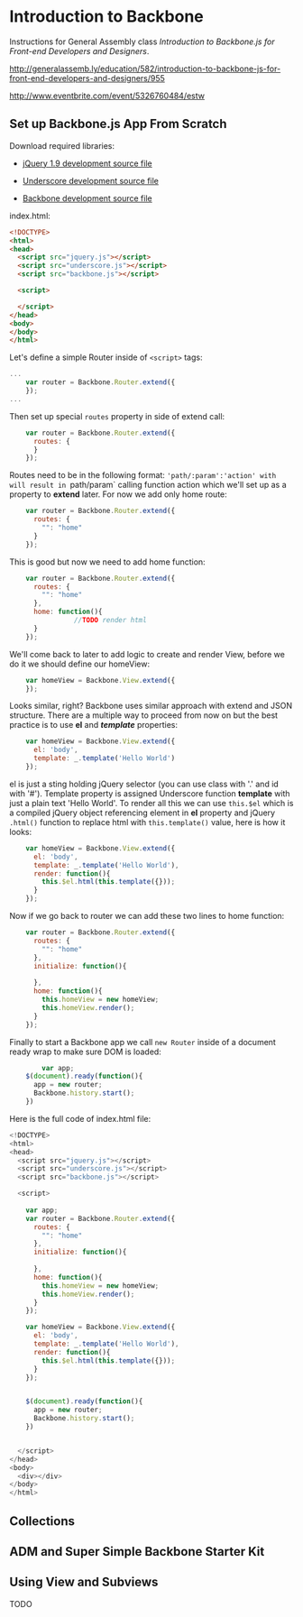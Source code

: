 # Introduction to Backbone

Instructions for General Assembly class *Introduction to Backbone.js for Front-end Developers and Designers*.

<http://generalassemb.ly/education/582/introduction-to-backbone-js-for-front-end-developers-and-designers/955>

<http://www.eventbrite.com/event/5326760484/estw>

## Set up Backbone.js App From Scratch

Download required libraries:

* [jQuery 1.9 development source file](http://code.jquery.com/jquery-1.9.0.js)

* [Underscore development source file](http://underscorejs.org/underscore.js)

* [Backbone development source file](http://backbonejs.org/backbone.js)

index.html:

```html
<!DOCTYPE>
<html>
<head>
  <script src="jquery.js"></script>
  <script src="underscore.js"></script>
  <script src="backbone.js"></script>

  <script>

  </script>
</head>
<body>
</body>
</html>
```

Let's define a simple Router inside of `<script>` tags:

```javascript
...
    var router = Backbone.Router.extend({
    });
...
```

Then set up special `routes` property in side of extend call:

```javascript
    var router = Backbone.Router.extend({
      routes: {
      }
    });
```

Routes need to be in the following format: `'path/:param':'action' with will result in `path/param` calling function action which we'll set up as a property to **extend** later. For now we add only home route:

```javascript
    var router = Backbone.Router.extend({
      routes: {
        "": "home"
      }
    });
```

This is good but now we need to add home function:

```javascript
    var router = Backbone.Router.extend({
      routes: {
        "": "home"
      },
      home: function(){
				//TODO render html
      }
    });
```

We'll come back to later to add logic to create and render View, before we do it we should define our homeView:

```javascript
    var homeView = Backbone.View.extend({
    });
```

Looks similar, right? Backbone uses similar approach with extend and JSON structure. There are a multiple way to proceed from now on but the best practice is to use **el** and ***template*** properties:

```javascript
    var homeView = Backbone.View.extend({
      el: 'body',
      template: _.template('Hello World')   
    });
```
el is just a sting holding jQuery selector (you can use class with '.' and id with '#'). Template property is assigned Underscore function **template** with just a plain text 'Hello World'. To render all this we can use `this.$el` which is a compiled jQuery object referencing element in **el** property and jQuery `.html()` function to replace html with `this.template()` value, here is how it looks:

```javascript
    var homeView = Backbone.View.extend({
      el: 'body',
      template: _.template('Hello World'),
      render: function(){
        this.$el.html(this.template({}));
      }
    });
```

Now if we go back to router we can add these two lines to home function:

```javascript
    var router = Backbone.Router.extend({
      routes: {
        "": "home"
      },
      initialize: function(){
        
      },
      home: function(){
        this.homeView = new homeView;
        this.homeView.render();
      }
    });
```

Finally to start a Backbone app we call `new Router` inside of a document ready wrap to make sure DOM is loaded:

```javascript
		var app;
    $(document).ready(function(){
      app = new router;
      Backbone.history.start();      
    })
```

Here is the full code of index.html file:

```javascript
<!DOCTYPE>
<html>
<head>
  <script src="jquery.js"></script>
  <script src="underscore.js"></script>
  <script src="backbone.js"></script>

  <script>
  
    var app;
    var router = Backbone.Router.extend({
      routes: {
        "": "home"
      },
      initialize: function(){
        
      },
      home: function(){
        this.homeView = new homeView;
        this.homeView.render();
      }
    });

    var homeView = Backbone.View.extend({
      el: 'body',
      template: _.template('Hello World'),
      render: function(){
        this.$el.html(this.template({}));
      }
    });


    $(document).ready(function(){
      app = new router;
      Backbone.history.start();      
    })


  </script>
</head>
<body>
  <div></div>
</body>
</html>
```

## Collections

## ADM and Super Simple Backbone Starter Kit

## Using View and Subviews

TODO

